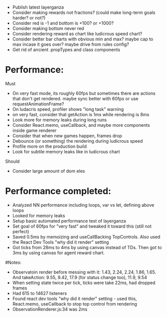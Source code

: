- Publish latest layerganza
- Consider making rewards not fractions? (could make long-term goals harder? or not?)
- Consider red is -1 and bottom is +100? or +1000?
- Consider making bottom never red
- Consider rendering reward as chart like ludicrous speed chart?
- Consider better bar charts with obvious min and max? maybe cap to max incase it goes over? maybe drive from rules config?
- Get rid of ancient .propTypes and class components

# Performance:
Must
- On very fast mode, its roughly 60fps but sometimes there are actions that don't get rendered. maybe sync better with 60fps or use requestAnimationFrame?
- On ludacris speed, profiler shows "long task" warning
- on very fast, consider that getAction is 1ms while rendering is 8ms
- Look more for memory leaks during long runs
- Consider React.memo, useCallback, and maybe more components inside game renderer
- Consider that when new games happen, frames drop
- Debounce (or something) the rendering during ludicrous speed
- Profile more on the production build
- Look for subtile memory leaks like in ludicrous chart

Should
- Consider large amount of dom eles

# Performance completed:
- Analyzed NN performance including loops, var vs let, defining above loops
- Looked for memory leaks
- Setup basic automated performance test of layerganza
- Set goal of 60fps for "very fast" and tweaked it toward this (still not perfect)
- Saved 0.5ms by memoizing and useCallBacking TopControls. Also used the React Dev Tools "why did it render" setting 
- Got ticks from 28ms to 4ms by using canvas instead of TDs. Then got to 3ms by using canvas for agent reward chart.


#Notes:
- Observatoin render before messing with it: 1.43, 2.24, 2.24, 1.86, 1.65.   And takeAction: 9.55, 9.42, 17.9 (for status change too), 11.9, 9.54
- When setting state twice per tick, ticks were take 22ms, had dropped frames
- Had 615 to 14627 listeners
- Found react dev tools "why did it render" setting - used this, React.memo, useCallback to stop top control from rendering
- ObservationRenderer.js:34 was 2ms